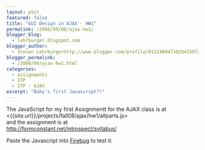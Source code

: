 ```yaml
---
layout: post
featured: false
title: "GUI Design in AJAX - HW1"
permalink: /2008/09/08/ajax-hw1/
blogger_blog:
  - lehrburger.blogspot.com
blogger_author:
  - Steven Lehrburgerhttp://www.blogger.com/profile/01324094738204359728noreply@blogger.com
blogger_permalink:
  - /2008/09/ajax-hw1.html
categories:
  - assignments
  - ITP
  - ITP - AJAX
excerpt: "Baby's first Javascript?!"
---
```

The JavaScript for my first Assignmentt for the AJAX class is at  
<{{site.url}}/projects/fall08/ajax/hw1/allparts.js>  
and the assignment is at  
<http://formconstant.net/introspect/syllabus/>

Paste the Javascript into [Firebug][1] to test it.

 [1]: https://addons.mozilla.org/en-US/firefox/addon/1843
